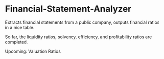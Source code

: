 # Financial-Statement-Analyzer
Extracts financial statements from a public company, outputs financial ratios in a nice table.

So far, the liquidity ratios, solvency, efficiency, and profitability ratios are completed. 

Upcoming: Valuation Ratios
